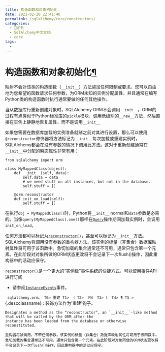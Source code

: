 ```yaml
---
title: 构造函数和对象初始化
date: 2021-02-20 22:41:40
permalink: /sqlalchemy/core/constructors/
categories:
  - 📖好书
  - SqlAlchemy中文文档
  - core
tags:
  - 
---
```

构造函数和对象初始化[¶](#constructors-and-object-initialization "Permalink to this headline")
=============================================================================================

映射不会对该类的构造函数（`__init__`）方法施加任何限制或要求。您可以自由地为您希望的函数请求任何参数，为ORM未知的实例分配属性，并且通常在编写Python类的构造函数时执行通常要做的任何其他操作。

当从数据库行重新创建对象时，SQLAlchemy ORM不会调用`__init__`。ORM的过程有点类似于Python标准库的`pickle`模块，调用低级别的`__new__`方法，然后直接在实例上静静地恢复属性，而不是调用`__init__`

如果您需要在数据库加载的实例准备就绪之前对其进行设置，那么可以使用`@reconstructor`修饰器将方法标记为`__init__`每次加载或重建实例时，SQLAlchemy都会在没有参数的情况下调用此方法。这对于重新创建通常在`__init__`中分配的瞬态属性非常有用：

    from sqlalchemy import orm

    class MyMappedClass(object):
        def __init__(self, data):
            self.data = data
            # we need stuff on all instances, but not in the database.
            self.stuff = []

        @orm.reconstructor
        def init_on_load(self):
            self.stuff = []

在执行`obj = MyMappedClass()`时，Python将`__init__`
normal和`data`参数是必需的。当像`query(MyMappedClass).one()`那样在[`Query`](query.html#sqlalchemy.orm.query.Query "sqlalchemy.orm.query.Query")操作期间加载实例时，会调用`init_on_load`。

任何方法都可以标记为[`reconstructor()`](#sqlalchemy.orm.reconstructor "sqlalchemy.orm.reconstructor")，甚至可以标记为`__init__`方法。SQLAlchemy将调用没有参数的重构器方法。该实例的标量（非集合）数据库映射属性将可用于该函数中。急切加载的集合通常还不可用，通常只包含第一个元素。在此阶段对对象所做的ORM状态更改将不会记录下一次flush()操作，因此重构器中的活动应保守。

[`reconstructor()`](#sqlalchemy.orm.reconstructor "sqlalchemy.orm.reconstructor")是一个更大的“实例级”事件系统的快捷方式，可以使用事件API进行订阅
- 请参阅[`InstanceEvents`](events.html#sqlalchemy.orm.events.InstanceEvents "sqlalchemy.orm.events.InstanceEvents")事件。

` sqlalchemy.orm。 T0> 重建 T1> （ T2>  FN  T3> ） T4> ¶ T5 >`{.descclassname}
:   装饰方法作为'重建'钩子。

    Designates a method as the “reconstructor”, an `__init__`-like method that will be called by the ORM after the
    instance has been loaded from the database or otherwise
    reconstituted.

    重构器将被调用，不带任何参数。该实例的标量（非集合）数据库映射属性将可用于该函数中。急切加载的集合通常还不可用，通常只包含第一个元素。在此阶段对对象所做的ORM状态更改将不会记录下一次flush()操作，因此重构器中的活动应保守。


